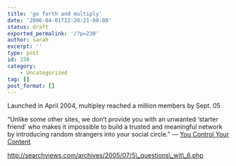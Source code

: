 ```yaml
---
title: 'go forth and multiply'
date: '2006-04-01T22:20:21-08:00'
status: draft
exported_permalink: '/?p=230'
author: sarah
excerpt: ''
type: post
id: 230
category:
    - Uncategorized
tag: []
post_format: []
---
```

Launched in April 2004, multipley reached a million members by Sept. 05

“Unlike some other sites, we don’t provide you with an unwanted ‘starter friend’ who makes it impossible to build a trusted and meaningful network by introducing random strangers into your social circle.” — [You Control Your Content](http://multiply.multiply.com/journal/item/61)

http://searchviews.com/archives/2005/07/5\_questions\_wit\_6.php